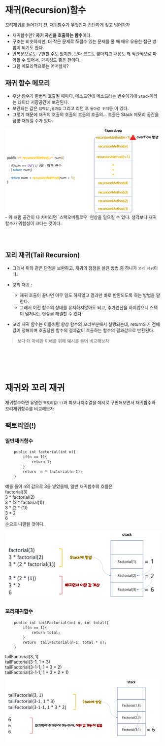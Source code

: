 # 재귀(Recursion)함수
꼬리재귀를 들어가기 전, 재귀함수가 무엇인지 간단하게 짚고 넘어가자
- 재귀함수란? **자기 자신을 호출하는 함수**이다. 
- 구조는 비슷하지만, 더 작은 문제로 쪼갤수 있는 문제를 풀 때 매우 유용한 접근 방법이 되기도 한다.
- 반복문으로도 구현할 수도 있지만, 보다 코드도 짧아지고 내용도 꽤 직관적으로 파악할 수 있어서, 가독성도 좋은 편이다.
- 그럼 메모리적으로는 어떠할까?

## 재귀 함수 메모리 
- 우선 함수가 한번씩 호출될 때마다, 메소드안에 메소드라는 변수이기에 `Stack`이라는 데이터 저장공간에 보관된다.
- 보관되는 값은 `입력값` ,`결과값` 그리고 리턴 후 `돌아갈 위치`등 이 있다.
- 그렇기 때문에 재귀의 호출의 호출의 호출의 호출의... 호출은 Stack 메모리 공간을 금방 채워질 수가 있다.
<img src="./images/recursionFuntion.png">
- 위 처럼 공간이 다 차버리면 `스택오버플로우` 현상을 일으킬 수 있다. 생각보다 재귀함수가 위험성이 크다는 것이다.

<br></br>
## 꼬리 재귀(Tail Recursion)
- 그래서 위와 같은 단점을 보완하고, 재귀의 장점을 살린 방법 중 하나가 `꼬리 재귀`이다.
- 꼬리 재귀 :
    - 재귀 호출이 끝나면 아무 일도 하지않고 결과만 바로 반환되도록 하는 방법을 말한다.
    - 그래서 이전 함수의 상태를 유지하지않아도 되고, 추가연산을 하지않으니 스택이 넘쳐나는 현상을 해결할 수 있다.

- 꼬리 재귀 함수는 이름처럼 항상 함수의 꼬리부분에서 실행되는데, return되기 전에 값이 정해지며 호출당한 함수의 결과값이 호출하는 함수의 결과값으로 반환된다.

> 보다 더 자세한 이해를 위해 예시를 들어 비교해보자

<br></br>
<br></br>




# 재귀와 꼬리 재귀
재귀함수하면 유명한 `팩토리얼(!)`과 피보나치수열을 예시로 구현해보면서 
재귀함수와 꼬리재귀함수를 비교해보자 

## 팩토리얼(!)

### 일반재귀함수

```
    public int factorial(int n){
        if(n == 1){
            return 1;
        }
        return  n * factorial(n-1);
    }
```
예를 들어 n의 값으로 3을 넣었을때, 일반 재귀함수의 흐름은   
factorial(3)   
3 * factorial(2)  
3 * (2  * factorial(1))  
3 * (2  * (1))  
3 * 2  
6  
순으로 나열될 것이다.

<img src="./images/general_Recursion.png">


### 꼬리재귀함수
```
    public int tailFactorial(int n, int total){
        if(n == 1){
            return total;
        }
        return  tailFactorial(n-1, total * n);
    }
```
tailFactorial(3, 1)   
tailFactorial(3-1, 1 * 3)   
tailFactorial(3-1-1, 1 * 3 * 2)   
tailFactorial(3-1-1, 1 * 3 * 2 * 1)   

<img src="./images/tail_Recursion.png">

